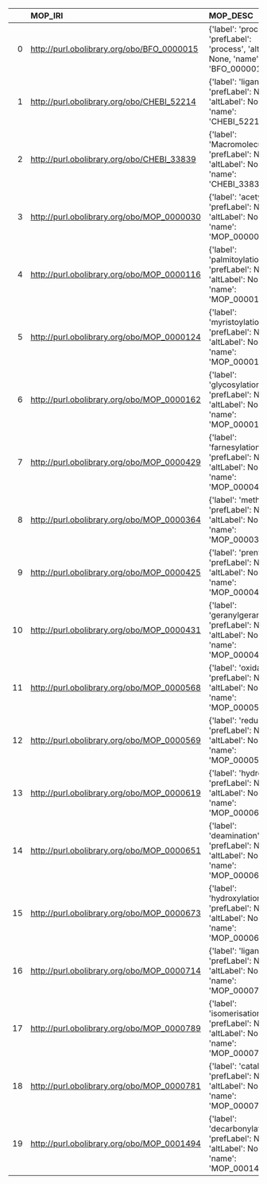 |    | MOP_IRI                                    | MOP_DESC                                                                                     | SBO_IRI                              | SBO_DESC                         | SBO_DEF   |
|---:|:-------------------------------------------|:---------------------------------------------------------------------------------------------|:-------------------------------------|:---------------------------------|:----------|
|  0 | http://purl.obolibrary.org/obo/BFO_0000015 | {'label': 'process', 'prefLabel': 'process', 'altLabel': None, 'name': 'BFO_0000015'}        | http://biomodels.net/SBO/SBO_0000375 | {'label': 'process'}             | []        |
|  1 | http://purl.obolibrary.org/obo/CHEBI_52214 | {'label': 'ligand', 'prefLabel': None, 'altLabel': None, 'name': 'CHEBI_52214'}              | http://biomodels.net/SBO/SBO_0000280 | {'label': 'ligand'}              | []        |
|  2 | http://purl.obolibrary.org/obo/CHEBI_33839 | {'label': 'Macromolecule', 'prefLabel': None, 'altLabel': None, 'name': 'CHEBI_33839'}       | http://biomodels.net/SBO/SBO_0000245 | {'label': 'Macromolecule'}       | []        |
|  3 | http://purl.obolibrary.org/obo/MOP_0000030 | {'label': 'acetylation', 'prefLabel': None, 'altLabel': None, 'name': 'MOP_0000030'}         | http://biomodels.net/SBO/SBO_0000215 | {'label': 'acetylation'}         | []        |
|  4 | http://purl.obolibrary.org/obo/MOP_0000116 | {'label': 'palmitoylation', 'prefLabel': None, 'altLabel': None, 'name': 'MOP_0000116'}      | http://biomodels.net/SBO/SBO_0000218 | {'label': 'palmitoylation'}      | []        |
|  5 | http://purl.obolibrary.org/obo/MOP_0000124 | {'label': 'myristoylation', 'prefLabel': None, 'altLabel': None, 'name': 'MOP_0000124'}      | http://biomodels.net/SBO/SBO_0000219 | {'label': 'myristoylation'}      | []        |
|  6 | http://purl.obolibrary.org/obo/MOP_0000162 | {'label': 'glycosylation', 'prefLabel': None, 'altLabel': None, 'name': 'MOP_0000162'}       | http://biomodels.net/SBO/SBO_0000217 | {'label': 'glycosylation'}       | []        |
|  7 | http://purl.obolibrary.org/obo/MOP_0000429 | {'label': 'farnesylation', 'prefLabel': None, 'altLabel': None, 'name': 'MOP_0000429'}       | http://biomodels.net/SBO/SBO_0000222 | {'label': 'farnesylation'}       | []        |
|  8 | http://purl.obolibrary.org/obo/MOP_0000364 | {'label': 'methylation', 'prefLabel': None, 'altLabel': None, 'name': 'MOP_0000364'}         | http://biomodels.net/SBO/SBO_0000214 | {'label': 'methylation'}         | []        |
|  9 | http://purl.obolibrary.org/obo/MOP_0000425 | {'label': 'prenylation', 'prefLabel': None, 'altLabel': None, 'name': 'MOP_0000425'}         | http://biomodels.net/SBO/SBO_0000221 | {'label': 'prenylation'}         | []        |
| 10 | http://purl.obolibrary.org/obo/MOP_0000431 | {'label': 'geranylgeranylation', 'prefLabel': None, 'altLabel': None, 'name': 'MOP_0000431'} | http://biomodels.net/SBO/SBO_0000223 | {'label': 'geranylgeranylation'} | []        |
| 11 | http://purl.obolibrary.org/obo/MOP_0000568 | {'label': 'oxidation', 'prefLabel': None, 'altLabel': None, 'name': 'MOP_0000568'}           | http://biomodels.net/SBO/SBO_0000201 | {'label': 'oxidation'}           | []        |
| 12 | http://purl.obolibrary.org/obo/MOP_0000569 | {'label': 'reduction', 'prefLabel': None, 'altLabel': None, 'name': 'MOP_0000569'}           | http://biomodels.net/SBO/SBO_0000202 | {'label': 'reduction'}           | []        |
| 13 | http://purl.obolibrary.org/obo/MOP_0000619 | {'label': 'hydrolysis', 'prefLabel': None, 'altLabel': None, 'name': 'MOP_0000619'}          | http://biomodels.net/SBO/SBO_0000376 | {'label': 'hydrolysis'}          | []        |
| 14 | http://purl.obolibrary.org/obo/MOP_0000651 | {'label': 'deamination', 'prefLabel': None, 'altLabel': None, 'name': 'MOP_0000651'}         | http://biomodels.net/SBO/SBO_0000401 | {'label': 'deamination'}         | []        |
| 15 | http://purl.obolibrary.org/obo/MOP_0000673 | {'label': 'hydroxylation', 'prefLabel': None, 'altLabel': None, 'name': 'MOP_0000673'}       | http://biomodels.net/SBO/SBO_0000233 | {'label': 'hydroxylation'}       | []        |
| 16 | http://purl.obolibrary.org/obo/MOP_0000714 | {'label': 'ligand', 'prefLabel': None, 'altLabel': None, 'name': 'MOP_0000714'}              | http://biomodels.net/SBO/SBO_0000280 | {'label': 'ligand'}              | []        |
| 17 | http://purl.obolibrary.org/obo/MOP_0000789 | {'label': 'isomerisation', 'prefLabel': None, 'altLabel': None, 'name': 'MOP_0000789'}       | http://biomodels.net/SBO/SBO_0000377 | {'label': 'isomerisation'}       | []        |
| 18 | http://purl.obolibrary.org/obo/MOP_0000781 | {'label': 'catalysis', 'prefLabel': None, 'altLabel': None, 'name': 'MOP_0000781'}           | http://biomodels.net/SBO/SBO_0000172 | {'label': 'catalysis'}           | []        |
| 19 | http://purl.obolibrary.org/obo/MOP_0001494 | {'label': 'decarbonylation', 'prefLabel': None, 'altLabel': None, 'name': 'MOP_0001494'}     | http://biomodels.net/SBO/SBO_0000400 | {'label': 'decarbonylation'}     | []        |